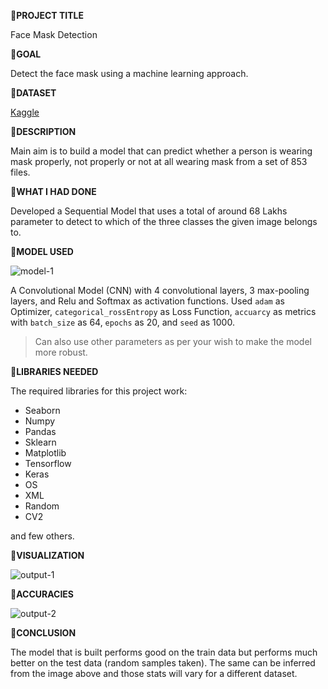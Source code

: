 **📍PROJECT TITLE**

 Face Mask Detection

**📍GOAL**

Detect the face mask using a machine learning approach.

**📍DATASET**

[Kaggle](https://www.kaggle.com/andrewmvd/face-mask-detection)

**📍DESCRIPTION**

Main aim is to build a model that can predict whether a person is wearing mask properly, not properly or not at all wearing mask from a set of 853 files.

**📍WHAT I HAD DONE**

Developed a Sequential Model that uses a total of around 68 Lakhs parameter to detect to which of the three classes the given image belongs to.

**📍MODEL USED**

![model-1](https://user-images.githubusercontent.com/81156510/153702526-36cca1a4-ae69-467e-8692-d15c7def2314.png)

A Convolutional Model (CNN) with 4 convolutional layers, 3 max-pooling layers, and Relu and Softmax as activation functions.
Used ```adam``` as Optimizer, ```categorical_rossEntropy``` as Loss Function, ```accuarcy``` as metrics
with ```batch_size``` as 64, ```epochs``` as 20, and ```seed``` as 1000.

> Can also use other parameters as per your wish to make the model more robust.

**📍LIBRARIES NEEDED**

The required libraries for this project work:

- Seaborn
- Numpy
- Pandas
- Sklearn
- Matplotlib
- Tensorflow
- Keras
- OS
- XML
- Random
- CV2

and few others.

**📍VISUALIZATION**

![output-1](https://user-images.githubusercontent.com/81156510/153702527-ea8751a0-4a4a-46bb-bfe9-0e4740c18a60.png)


**📍ACCURACIES**

![output-2](https://user-images.githubusercontent.com/81156510/153702529-d037f3fa-b85e-44e1-92bc-def379f64404.png)


**📍CONCLUSION**

The model that is built performs good on the train data but performs much better on the test data (random samples taken). The same can be inferred from the image above and those stats will vary for a different dataset.
